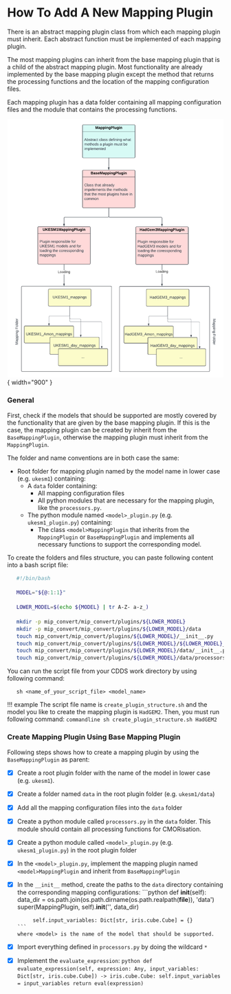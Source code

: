# How To Add A New Mapping Plugin

There is an abstract mapping plugin class from which each mapping plugin must inherit. Each abstract function must be 
implemented of each mapping plugin.

The most mapping plugins can inherit from the base mapping plugin that is a child of the abstract mapping plugin. Most 
functionality are already implemented by the base mapping plugin except the method that returns the processing functions 
and the location of the mapping configuration files.

Each mapping plugin has a data folder containing all mapping configuration files and the module that contains the 
processing functions.

![Plugin Overview](images/mapping-plugins.png){ width="900" }

### General

First, check if the models that should be supported are mostly covered by the functionality that are given by the base 
mapping plugin. If this is the case, the mapping plugin can be created by inherit from the `BaseMappingPlugin`, otherwise 
the mapping plugin must inherit from the `MappingPlugin`.

The folder and name conventions are in both case the same:

* Root folder for mapping plugin named by the model name in lower case (e.g. `ukesm1`) containing:
  * A `data` folder containing:
    * All mapping configuration files
    * All python modules that are necessary for the mapping plugin, like the `processors.py`.
  * The python module named `<model>_plugin.py` (e.g. `ukesm1_plugin.py`) containing:
    * The class `<model>MappingPlugin` that inherits from the `MappingPlugin` or `BaseMappingPlugin` and implements all
      necessary functions to support the corresponding model.

To create the folders and files structure, you can paste following content into a bash script file:
```bash
   #!/bin/bash
   
   MODEL="${@:1:1}"
   
   LOWER_MODEL=$(echo ${MODEL} | tr A-Z- a-z_)
   
   mkdir -p mip_convert/mip_convert/plugins/${LOWER_MODEL}
   mkdir -p mip_convert/mip_convert/plugins/${LOWER_MODEL}/data
   touch mip_convert/mip_convert/plugins/${LOWER_MODEL}/__init__.py
   touch mip_convert/mip_convert/plugins/${LOWER_MODEL}/${LOWER_MODEL}_plugin.py
   touch mip_convert/mip_convert/plugins/${LOWER_MODEL}/data/__init__.py
   touch mip_convert/mip_convert/plugins/${LOWER_MODEL}/data/processors.py
```

You can run the script file from your CDDS work directory by using following command:
```commandline
   sh <name_of_your_script_file> <model_name>
```

!!! example
    The script file name is `create_plugin_structure.sh` and the model you like to create the mapping plugin is `HadGEM2`. 
    Then, you must run following command:
    ```commandline
       sh create_plugin_structure.sh HadGEM2
    ```

### Create Mapping Plugin Using Base Mapping Plugin

Following steps shows how to create a mapping plugin by using the `BaseMappingPlugin` as parent:

- [x] Create a root plugin folder with the name of the model in lower case (e.g. `ukesm1`).

- [x] Create a folder named `data` in the root plugin folder (e.g. `ukesm1/data`)

- [x] Add all the mapping configuration files into the `data` folder

- [x] Create a python module called `processors.py` in the `data` folder. This module should contain all processing functions 
      for CMORisation.

- [x] Create a python module called `<model>_plugin.py` (e.g. `ukesm1_plugin.py`) in the root plugin folder

- [x] In the `<model>_plugin.py`, implement the mapping plugin named `<model>MappingPlugin` and inherit from `BaseMappingPlugin`

- [x] In the `__init__` method, create the paths to the `data` directory containing the corresponding mapping configurations:
      ```python
      def __init__(self):
           data_dir = os.path.join(os.path.dirname(os.path.realpath(__file__)), 'data')
           super(<model>MappingPlugin, self).__init__('<model>', data_dir)

           self.input_variables: Dict[str, iris.cube.Cube] = {}
      ```
      where <model> is the name of the model that should be supported.

- [x] Import everything defined in `processors.py` by doing the wildcard `*`

- [x] Implement the `evaluate_expression`:
      ```python
      def evaluate_expression(self, expression: Any, input_variables: Dict[str, iris.cube.Cube]) -> iris.cube.Cube:
          self.input_variables = input_variables
          return eval(expression)
      ```
